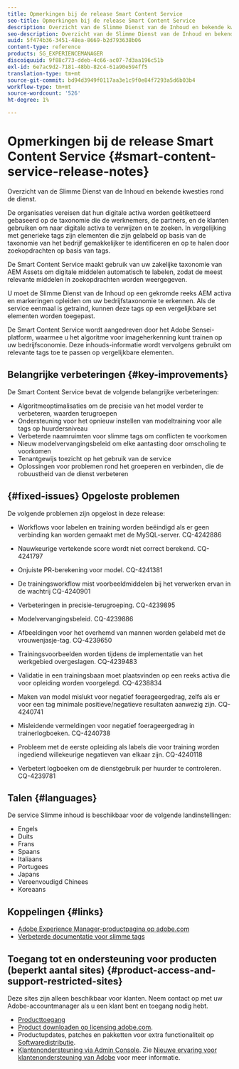 ```yaml
---
title: Opmerkingen bij de release Smart Content Service
seo-title: Opmerkingen bij de release Smart Content Service
description: Overzicht van de Slimme Dienst van de Inhoud en bekende kwesties rond de dienst.
seo-description: Overzicht van de Slimme Dienst van de Inhoud en bekende kwesties rond de dienst.
uuid: 5f474b36-3451-48ea-8669-b2d793638b06
content-type: reference
products: SG_EXPERIENCEMANAGER
discoiquuid: 9f88c773-ddeb-4c66-ac07-7d3aa196c51b
exl-id: 6e7ac9d2-7181-48bb-82c4-61a90e594ff5
translation-type: tm+mt
source-git-commit: bd94d3949f0117aa3e1c9f0e84f7293a5d6b03b4
workflow-type: tm+mt
source-wordcount: '526'
ht-degree: 1%

---
```


# Opmerkingen bij de release Smart Content Service {#smart-content-service-release-notes}

Overzicht van de Slimme Dienst van de Inhoud en bekende kwesties rond de dienst.

De organisaties vereisen dat hun digitale activa worden geëtiketteerd gebaseerd op de taxonomie die de werknemers, de partners, en de klanten gebruiken om naar digitale activa te verwijzen en te zoeken. In vergelijking met generieke tags zijn elementen die zijn gelabeld op basis van de taxonomie van het bedrijf gemakkelijker te identificeren en op te halen door zoekopdrachten op basis van tags.

De Smart Content Service maakt gebruik van uw zakelijke taxonomie van AEM Assets om digitale middelen automatisch te labelen, zodat de meest relevante middelen in zoekopdrachten worden weergegeven.

U moet de Slimme Dienst van de Inhoud op een gekromde reeks AEM activa en markeringen opleiden om uw bedrijfstaxonomie te erkennen. Als de service eenmaal is getraind, kunnen deze tags op een vergelijkbare set elementen worden toegepast.

De Smart Content Service wordt aangedreven door het Adobe Sensei-platform, waarmee u het algoritme voor imageherkenning kunt trainen op uw bedrijfsconomie. Deze inhouds-informatie wordt vervolgens gebruikt om relevante tags toe te passen op vergelijkbare elementen.

## Belangrijke verbeteringen {#key-improvements}

De Smart Content Service bevat de volgende belangrijke verbeteringen:

* Algoritmeoptimalisaties om de precisie van het model verder te verbeteren, waarden terugroepen
* Ondersteuning voor het opnieuw instellen van modeltraining voor alle tags op huurdersniveau
* Verbeterde naamruimten voor slimme tags om conflicten te voorkomen
* Nieuw modelvervangingsbeleid om elke aantasting door omscholing te voorkomen
* Tenantgewijs toezicht op het gebruik van de service
* Oplossingen voor problemen rond het groeperen en verbinden, die de robuustheid van de dienst verbeteren

## {#fixed-issues} Opgeloste problemen

De volgende problemen zijn opgelost in deze release:

* Workflows voor labelen en training worden beëindigd als er geen verbinding kan worden gemaakt met de MySQL-server. CQ-4242886

* Nauwkeurige vertekende score wordt niet correct berekend. CQ-4241797

* Onjuiste PR-berekening voor model. CQ-4241381

* De trainingsworkflow mist voorbeeldmiddelen bij het verwerken ervan in de wachtrij CQ-4240901

* Verbeteringen in precisie-terugroeping. CQ-4239895

* Modelvervangingsbeleid. CQ-4239886

* Afbeeldingen voor het overhemd van mannen worden gelabeld met de vrouwenjasje-tag. CQ-4239650

* Trainingsvoorbeelden worden tijdens de implementatie van het werkgebied overgeslagen. CQ-4239483

* Validatie in een trainingsbaan moet plaatsvinden op een reeks activa die voor opleiding worden voorgelegd. CQ-4238834

* Maken van model mislukt voor negatief foerageergedrag, zelfs als er voor een tag minimale positieve/negatieve resultaten aanwezig zijn. CQ-4240741

* Misleidende vermeldingen voor negatief foerageergedrag in trainerlogboeken. CQ-4240738

* Probleem met de eerste opleiding als labels die voor training worden ingediend willekeurige negatieven van elkaar zijn. CQ-4240118

* Verbetert logboeken om de dienstgebruik per huurder te controleren. CQ-4239781

## Talen {#languages}

De service Slimme inhoud is beschikbaar voor de volgende landinstellingen:

* Engels
* Duits
* Frans
* Spaans
* Italiaans
* Portugees
* Japans
* Vereenvoudigd Chinees
* Koreaans

## Koppelingen {#links}

* [Adobe Experience Manager-productpagina op adobe.com](https://www.adobe.com/marketing-cloud/experience-manager.html)
* [Verbeterde documentatie voor slimme tags](/help/assets/enhanced-smart-tags.md)

## Toegang tot en ondersteuning voor producten (beperkt aantal sites) {#product-access-and-support-restricted-sites}

Deze sites zijn alleen beschikbaar voor klanten. Neem contact op met uw Adobe-accountmanager als u een klant bent en toegang nodig hebt.

* [Producttoegang](https://login.marketing.adobe.com)
* [Product downloaden op licensing.adobe.com](https://licensing.adobe.com/).
* Productupdates, patches en pakketten voor extra functionaliteit op [Softwaredistributie](https://experience.adobe.com/#/downloads/content/software-distribution/en/aem.html).
* [Klantenondersteuning via Admin Console](https://adminconsole.adobe.com/). Zie [Nieuwe ervaring voor klantenondersteuning van Adobe](https://docs.adobe.com/content/help/en/customer-one/using/home.html) voor meer informatie.
